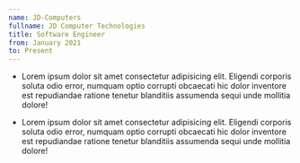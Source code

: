 ```yaml
---
name: JD-Computers
fullname: JD Computer Technologies
title: Software Engineer
from: January 2021
to: Present
---
```


- Lorem ipsum dolor sit amet consectetur adipisicing elit. Eligendi
  corporis soluta odio error, numquam optio corrupti obcaecati hic
  dolor inventore est repudiandae ratione tenetur blanditiis assumenda
  sequi unde mollitia dolore!

- Lorem ipsum dolor sit amet consectetur adipisicing elit. Eligendi
  corporis soluta odio error, numquam optio corrupti obcaecati hic
  dolor inventore est repudiandae ratione tenetur blanditiis assumenda
  sequi unde mollitia dolore!
